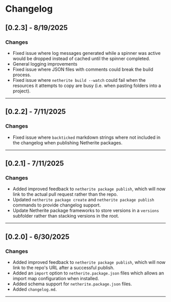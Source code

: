 # Changelog
## [0.2.3] - 8/19/2025
### Changes
- Fixed issue where log messages generated while a spinner was active would be dropped instead of cached until the spinner completed.
- General logging improvements
- Fixed issue where JSON files with comments could break the build process.
- Fixed issue where `netherite build --watch` could fail when the resources it attempts to copy are busy (i.e. when pasting folders into a project).
---
## [0.2.2] - 7/11/2025
### Changes
- Fixed issue where `backticked` markdown strings where not included in the changelog when publishing Netherite packages.
---
## [0.2.1] - 7/11/2025
### Changes
- Added improved feedback to `netherite package publish`, which will now link to the actual pull request rather than the repo.
- Updated `netherite package create` and `netherite package publish` commands to provide changelog support.
- Update Netherite package frameworks to store versions in a `versions` subfolder rather than stacking versions in the root.
---
## [0.2.0] - 6/30/2025
### Changes
- Added improved feedback to `netherite package publish`, which will now link to the repo's URL after a successful publish.
- Added an `import` option to `netherite.package.json` files which allows an import map configuration when installed.
- Added schema support for `netherite.package.json` files.
- Added `changelog.md`.
---